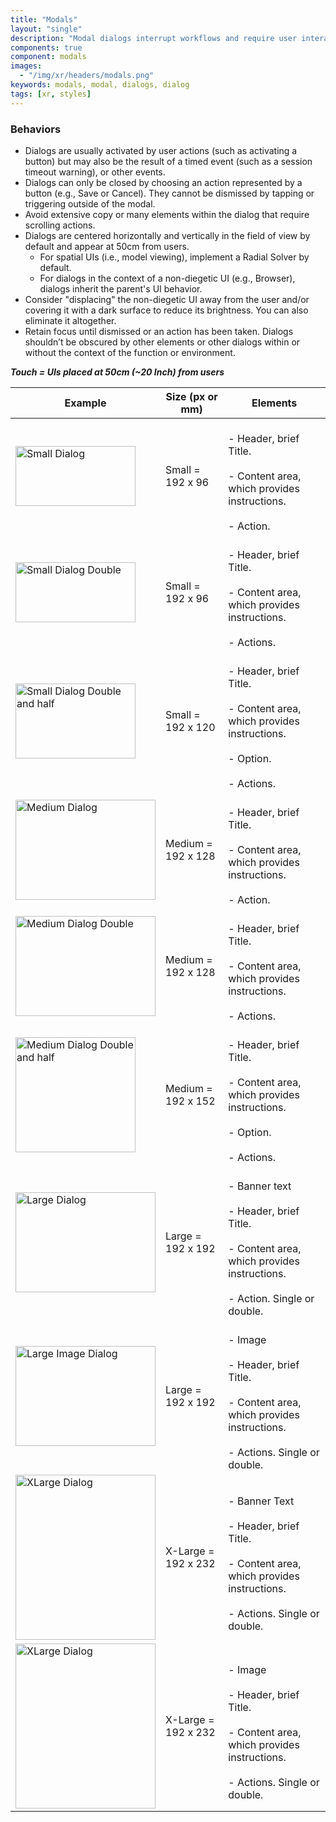```yaml
---
title: "Modals"
layout: "single"
description: "Modal dialogs interrupt workflows and require user interaction."
components: true
component: modals
images:
  - "/img/xr/headers/modals.png"
keywords: modals, modal, dialogs, dialog
tags: [xr, styles]
---
```


### Behaviors

- Dialogs are usually activated by user actions (such as activating a button) but may also be the result of a timed event (such as a session timeout warning), or other events.
- Dialogs can only be closed by choosing an action represented by a button (e.g., Save or Cancel). They cannot be dismissed by tapping or triggering outside of the modal.
- Avoid extensive copy or many elements within the dialog that require scrolling actions.
- Dialogs are centered horizontally and vertically in the field of view by default and appear at 50cm from users.
  - For spatial UIs (i.e., model viewing), implement a Radial Solver by default.
  - For dialogs in the context of a non-diegetic UI (e.g., Browser), dialogs inherit the parent's UI behavior.
- Consider "displacing" the non-diegetic UI away from the user and/or covering it with a dark surface to reduce its brightness. You can also eliminate it altogether.
- Retain focus until dismissed or an action has been taken. Dialogs shouldn’t be obscured by other elements or other dialogs within or without the context of the function or environment.

**_Touch = UIs placed at 50cm (~20 Inch) from users_**

<table class="table table-bordered">
  <thead class="thead-light">
    <tr>
      <th>Example</th>
      <th>Size (px or mm)</th>
      <th>Elements</th>
    </tr>
  </thead>
  <tbody>
    <tr>
      <td><img src="/img/xr/Dialog_Small_Anatomy.svg" alt="Small Dialog" width="192" height="96">
      </td>
      <td>Small = 192 x 96</td>
      <td><br>- Header, brief Title.</br>
          <br>- Content area, which provides instructions.</br>
          <br>- Action.</br>
      </td>
    </tr>
    <tr>
      <td><img src="/img/xr/Dialog_Small_Anatomy_2.svg" alt="Small Dialog Double" width="192" height="96">
      </td>
      <td>Small = 192 x 96</td>
      <td><br>- Header, brief Title.</br>
          <br>- Content area, which provides instructions.</br>
          <br>- Actions.</br>
      </td>
    </tr>
    <tr>
      <td><img src="/img/xr/Dialog_Small_Anatomy_2.5.svg" alt="Small Dialog Double and half" width="192" height="120">
      </td>
      <td>Small = 192 x 120</td>
      <td><br>- Header, brief Title.</br>
          <br>- Content area, which provides instructions.</br>
          <br>- Option.</br>
          <br>- Actions.</br>
      </td>
    </tr>
        <tr>
      <td><img src="/img/xr/Dialog_Medium_Anatomy.svg" alt="Medium Dialog" width="224" height="160">
      </td>
      <td>Medium = 192 x 128</td>
      <td><br>- Header, brief Title.</br>
          <br>- Content area, which provides instructions.</br>
          <br>- Action.</br>
      </td>
    </tr>
    <tr>
      <td><img src="/img/xr/Dialog_Medium_Anatomy_2.svg" alt="Medium Dialog Double" width="224" height="160">
      </td>
      <td>Medium = 192 x 128</td>
      <td><br>- Header, brief Title.</br>
          <br>- Content area, which provides instructions.</br>
          <br>- Actions.</br>
      </td>
    </tr>
    <tr>
      <td><img src="/img/xr/Dialog_Medium_Anatomy_2.5.svg" alt="Medium Dialog Double and half" width="192" height="184">
      </td>
      <td>Medium = 192 x 152</td>
      <td><br>- Header, brief Title.</br>
          <br>- Content area, which provides instructions.</br>
          <br>- Option.</br>
          <br>- Actions.</br>
      </td>
    <tr>
      <td><img src="/img/xr/Dialog_Large_Anatomy.svg" alt="Large Dialog" width="224" height="160">
      </td>
      <td>Large = 192 x 192</td>
      <td><br>- Banner text</br>
          <br>- Header, brief Title.</br>
          <br>- Content area, which provides instructions.</br>
          <br>- Action. Single or double.</br>
      </td>
    </tr>
    <tr>
      <td><img src="/img/xr/Dialog_Large_Image_Anatomy.svg" alt="Large Image Dialog" width="224" height="160">
      </td>
      <td>Large = 192 x 192</td>
      <td><br>- Image</br>
          <br>- Header, brief Title.</br>
          <br>- Content area, which provides instructions.</br>
          <br>- Actions. Single or double.</br>
      </td>
    </tr>
    <tr>
      <td><img src="/img/xr/Dialog_XLarge_Anatomy.svg" alt="XLarge Dialog" width="224" height="264">
      </td>
      <td>X-Large = 192 x 232</td>
      <td><br>- Banner Text</br>
          <br>- Header, brief Title.</br>
          <br>- Content area, which provides instructions.</br>
          <br>- Actions. Single or double.</br>
      </td>
    </tr>
    <tr>
      <td><img src="/img/xr/Dialog_XLarge_Image_Anatomy.svg" alt="XLarge Dialog" width="224" height="264">
      </td>
      <td>X-Large = 192 x 232</td>
      <td><br>- Image</br>
          <br>- Header, brief Title.</br>
          <br>- Content area, which provides instructions.</br>
          <br>- Actions. Single or double.</br>
      </td>
    </tr>
  </tbody>
</table>
